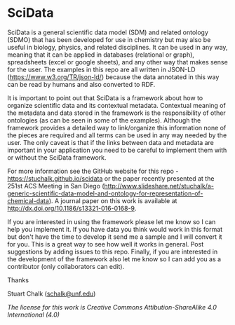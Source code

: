 # SciData

SciData is a general scientific data model (SDM) and related ontology (SDMO) that has been developed for use in chemistry but may also be useful in biology, physics, and related disciplines.  It can be used in any way, meaning that it can be applied in databases (relational or graph), spreadsheets (excel or google sheets), and any other way that makes sense for the user.  The examples in this repo are all written in JSON-LD (https://www.w3.org/TR/json-ld/) because the data annotated in this way can be read by humans and also converted to RDF.

It is important to point out that SciData is a framework about how to organize scientific data and its contextual metadata. Contextual meaning of the metadata and data stored in the framework is the responsibility of other ontologies (as can be seen in some of the examples). Although the framework provides a detailed way to link/organize this information none of the pieces are required and all terms can be used in any way needed by the user.  The only caveat is that if the links between data and metadata are important in your application you need to be careful to implement them with or without the SciData framework.

For more information see the GitHub website for this repo - https://stuchalk.github.io/scidata or the paper recently presented at the 251st ACS Meeting in San Diego (http://www.slideshare.net/stuchalk/a-generic-scientific-data-model-and-ontology-for-representation-of-chemical-data).  A journal paper on this work is available at http://dx.doi.org/10.1186/s13321-016-0168-9.

If you are interested in using the framework please let me know so I can help you implement it.  If you have data you think would work in this format but don't have the time to develop it send me a sample and I will convert it for you.  This is a great way to see how well it works in general.  Post suggestions by adding issues to this repo.  Finally, if you are interested in the development of the framework also let me know so I can add you as a contributor (only collaborators can edit).

Thanks

Stuart Chalk (schalk@unf.edu)

*The license for this work is Creative Commons Attibution-ShareAlike 4.0 International (4.0)*